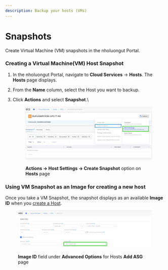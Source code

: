 ```yaml
---
description: Backup your hosts (VMs)
---
```


# Snapshots

Create Virtual Machine (VM) snapshots in the nholuongut Portal.

### Creating a Virtual Machine(VM) Host Snapshot

1. In the nholuongut Portal, navigate to **Cloud Services** -> **Hosts**. The **Hosts** page displays.
2. From the **Name** column, select the Host you want to backup.
3.  Click **Actions** and select **Snapshot**.\


    <figure><img src="../../../.gitbook/assets/screenshot-nimbusweb.me-2024.02.18-14_42_51.png" alt=""><figcaption><p><strong>Actions -> Host Settings -> Create Snapshot</strong> option on <strong>Hosts</strong> page</p></figcaption></figure>

### Using VM Snapshot as an Image for creating a new host

Once you take a VM Snapshot, the snapshot displays as an available **Image ID** when you [create a Host](./).

<figure><img src="../../../.gitbook/assets/screenshot-nimbusweb.me-2024.02.18-14_45_24.png" alt=""><figcaption><p><strong>Image ID</strong> field under <strong>Advanced Options</strong> for Hosts <strong>Add ASG</strong> page </p></figcaption></figure>
